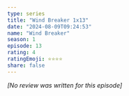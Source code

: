 ```yaml
---
type: series
title: "Wind Breaker 1x13"
date: "2024-08-09T09:24:53"
name: "Wind Breaker"
season: 1
episode: 13
rating: 4
ratingEmoji: ⭐️⭐️⭐️⭐️
share: false
---
```


*[No review was written for this episode]*
